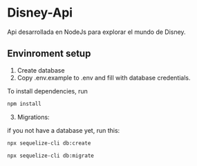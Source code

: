 # Disney-Api
Api desarrollada en NodeJs para explorar el mundo de Disney.

## Envinroment setup

1) Create database
2) Copy .env.example to .env and fill with database credentials.

To install dependencies, run
``` bash
npm install
```

3) Migrations:

if you not have a database yet, run this:
``` bash
npx sequelize-cli db:create
```

``` bash
npx sequelize-cli db:migrate
```
